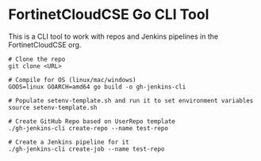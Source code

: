 # FortinetCloudCSE Go CLI Tool

This is a CLI tool to work with repos and Jenkins pipelines in the FortinetCloudCSE org. 

```
# Clone the repo
git clone <URL>

# Compile for OS (linux/mac/windows)
GOOS=linux GOARCH=amd64 go build -o gh-jenkins-cli 

# Populate setenv-template.sh and run it to set environment variables
source setenv-template.sh

# Create GitHub Repo based on UserRepo template
./gh-jenkins-cli create-repo --name test-repo

# Create a Jenkins pipeline for it
./gh-jenkins-cli create-job --name test-repo
```
